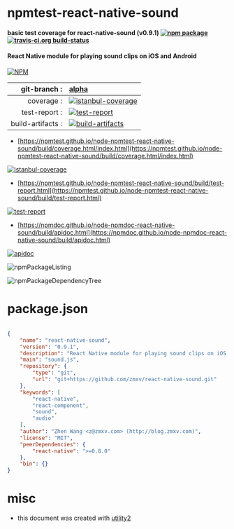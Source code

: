 # npmtest-react-native-sound

#### basic test coverage for  react-native-sound (v0.9.1)  [![npm package](https://img.shields.io/npm/v/npmtest-react-native-sound.svg?style=flat-square)](https://www.npmjs.org/package/npmtest-react-native-sound) [![travis-ci.org build-status](https://api.travis-ci.org/npmtest/node-npmtest-react-native-sound.svg)](https://travis-ci.org/npmtest/node-npmtest-react-native-sound)

#### React Native module for playing sound clips on iOS and Android

[![NPM](https://nodei.co/npm/react-native-sound.png?downloads=true&downloadRank=true&stars=true)](https://www.npmjs.com/package/react-native-sound)

| git-branch : | [alpha](https://github.com/npmtest/node-npmtest-react-native-sound/tree/alpha)|
|--:|:--|
| coverage : | [![istanbul-coverage](https://npmtest.github.io/node-npmtest-react-native-sound/build/coverage.badge.svg)](https://npmtest.github.io/node-npmtest-react-native-sound/build/coverage.html/index.html)|
| test-report : | [![test-report](https://npmtest.github.io/node-npmtest-react-native-sound/build/test-report.badge.svg)](https://npmtest.github.io/node-npmtest-react-native-sound/build/test-report.html)|
| build-artifacts : | [![build-artifacts](https://npmtest.github.io/node-npmtest-react-native-sound/glyphicons_144_folder_open.png)](https://github.com/npmtest/node-npmtest-react-native-sound/tree/gh-pages/build)|

- [https://npmtest.github.io/node-npmtest-react-native-sound/build/coverage.html/index.html](https://npmtest.github.io/node-npmtest-react-native-sound/build/coverage.html/index.html)

[![istanbul-coverage](https://npmtest.github.io/node-npmtest-react-native-sound/build/screenCapture.buildCi.browser.%252Ftmp%252Fbuild%252Fcoverage.lib.html.png)](https://npmtest.github.io/node-npmtest-react-native-sound/build/coverage.html/index.html)

- [https://npmtest.github.io/node-npmtest-react-native-sound/build/test-report.html](https://npmtest.github.io/node-npmtest-react-native-sound/build/test-report.html)

[![test-report](https://npmtest.github.io/node-npmtest-react-native-sound/build/screenCapture.buildCi.browser.%252Ftmp%252Fbuild%252Ftest-report.html.png)](https://npmtest.github.io/node-npmtest-react-native-sound/build/test-report.html)

- [https://npmdoc.github.io/node-npmdoc-react-native-sound/build/apidoc.html](https://npmdoc.github.io/node-npmdoc-react-native-sound/build/apidoc.html)

[![apidoc](https://npmdoc.github.io/node-npmdoc-react-native-sound/build/screenCapture.buildCi.browser.%252Ftmp%252Fbuild%252Fapidoc.html.png)](https://npmdoc.github.io/node-npmdoc-react-native-sound/build/apidoc.html)

![npmPackageListing](https://npmtest.github.io/node-npmtest-react-native-sound/build/screenCapture.npmPackageListing.svg)

![npmPackageDependencyTree](https://npmtest.github.io/node-npmtest-react-native-sound/build/screenCapture.npmPackageDependencyTree.svg)



# package.json

```json

{
    "name": "react-native-sound",
    "version": "0.9.1",
    "description": "React Native module for playing sound clips on iOS and Android",
    "main": "sound.js",
    "repository": {
        "type": "git",
        "url": "git+https://github.com/zmxv/react-native-sound.git"
    },
    "keywords": [
        "react-native",
        "react-component",
        "sound",
        "audio"
    ],
    "author": "Zhen Wang <z@zmxv.com> (http://blog.zmxv.com)",
    "license": "MIT",
    "peerDependencies": {
        "react-native": ">=0.8.0"
    },
    "bin": {}
}
```



# misc
- this document was created with [utility2](https://github.com/kaizhu256/node-utility2)
